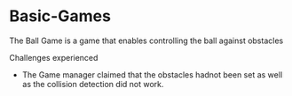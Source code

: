 # Basic-Games
The Ball Game is a game that enables controlling the ball against obstacles


Challenges experienced
- The Game manager claimed that the obstacles hadnot been set as well as the collision detection did not work.

